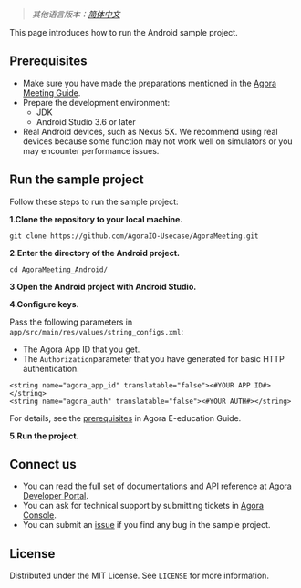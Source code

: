 ﻿> *其他语言版本：[简体中文](README.md)*This page introduces how to run the Android sample project.## Prerequisites - Make sure you have made the preparations mentioned in the [Agora Meeting Guide](https://github.com/AgoraIO-Usecase/AgoraMeeting/blob/master/README.md).- Prepare the development environment:  - JDK  - Android Studio 3.6 or later- Real Android devices, such as Nexus 5X. We recommend using real devices because some function may not work well on simulators or you may encounter performance issues.## Run the sample projectFollow these steps to run the sample project:**1.Clone the repository to your local machine.**```git clone https://github.com/AgoraIO-Usecase/AgoraMeeting.git```**2.Enter the directory of the Android project.**```cd AgoraMeeting_Android/```**3.Open the Android project with Android Studio.****4.Configure keys.**Pass the following parameters in `app/src/main/res/values/string_configs.xml`:- The Agora App ID that you get.- The `Authorization`parameter that you have generated for basic HTTP authentication.```<string name="agora_app_id" translatable="false"><#YOUR APP ID#></string><string name="agora_auth" translatable="false"><#YOUR AUTH#></string>```For details, see the [prerequisites](https://github.com/AgoraIO-Usecase/AgoraMeeting/blob/master/README.md#prerequisites) in Agora E-education Guide.**5.Run the project.**## Connect us- You can read the full set of documentations and API reference at [Agora Developer Portal](https://docs.agora.io/en/).- You can ask for technical support by submitting tickets in [Agora Console](https://dashboard.agora.io/). - You can submit an [issue](https://github.com/AgoraIO-Usecase/AgoraMeeting/issues) if you find any bug in the sample project. ## LicenseDistributed under the MIT License. See `LICENSE` for more information.